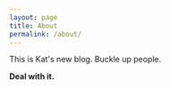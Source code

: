 ```yaml
---
layout: page
title: About
permalink: /about/
---
```


This is Kat's new blog.  Buckle up people.

**Deal with it.**